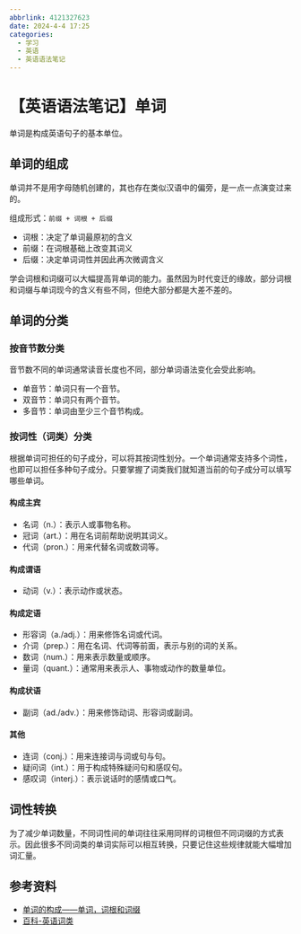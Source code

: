 ```yaml
---
abbrlink: 4121327623
date: 2024-4-4 17:25
categories:
  - 学习
  - 英语
  - 英语语法笔记
---
```


# 【英语语法笔记】单词

单词是构成英语句子的基本单位。

## 单词的组成

单词并不是用字母随机创建的，其也存在类似汉语中的偏旁，是一点一点演变过来的。

组成形式：`前缀 + 词根 + 后缀`

- 词根：决定了单词最原初的含义
- 前缀：在词根基础上改变其词义
- 后缀：决定单词词性并因此再次微调含义

学会词根和词缀可以大幅提高背单词的能力。虽然因为时代变迁的缘故，部分词根和词缀与单词现今的含义有些不同，但绝大部分都是大差不差的。

## 单词的分类

### 按音节数分类

音节数不同的单词通常读音长度也不同，部分单词语法变化会受此影响。

- 单音节：单词只有一个音节。
- 双音节：单词只有两个音节。
- 多音节：单词由至少三个音节构成。

### 按词性（词类）分类

根据单词可担任的句子成分，可以将其按词性划分。一个单词通常支持多个词性，也即可以担任多种句子成分。只要掌握了词类我们就知道当前的句子成分可以填写哪些单词。

#### 构成主宾

- 名词（n.）：表示人或事物名称。
- 冠词（art.）：用在名词前帮助说明其词义。
- 代词（pron.）：用来代替名词或数词等。

#### 构成谓语

- 动词（v.）：表示动作或状态。

#### 构成定语

- 形容词（a./adj.）：用来修饰名词或代词。
- 介词（prep.）：用在名词、代词等前面，表示与别的词的关系。
- 数词（num.）：用来表示数量或顺序。
- 量词（quant.）：通常用来表示人、事物或动作的数量单位。

#### 构成状语

- 副词（ad./adv.）：用来修饰动词、形容词或副词。

#### 其他

- 连词（conj.）：用来连接词与词或句与句。
- 疑问词（int.）：用于构成特殊疑问句和感叹句。
- 感叹词（interj.）：表示说话时的感情或口气。

## 词性转换

为了减少单词数量，不同词性间的单词往往采用同样的词根但不同词缀的方式表示。因此很多不同词类的单词实际可以相互转换，只要记住这些规律就能大幅增加词汇量。

## 参考资料

- [单词的构成——单词，词根和词缀](https://zhuanlan.zhihu.com/p/98668292)
- [百科-英语词类](https://baike.baidu.com/item/%E8%AF%8D%E7%B1%BB/5310343#2)
